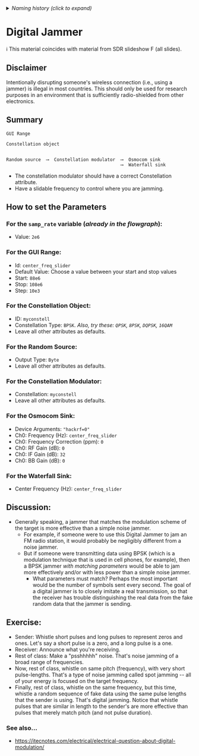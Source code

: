 <details><summary><i>Naming history (click to expand)</i></summary>
<pre>
2022 Aug 08: 140-GNU-Radio-Digital-Jammer.md
2022 Aug 30: 240-GNU-Radio-Digital-Jammer.md
2023 May 22: 021_Digital_Jammer.md
</pre>
</details>

# Digital Jammer

ℹ️ This material coincides with material from SDR slideshow F (all slides).

## Disclaimer

Intentionally disrupting someone's wireless connection (i.e., using a jammer) is illegal in most countries. This should only be used for research purposes in an environment that is sufficiently radio-shielded from other electronics.

## Summary

```
GUI Range

Constellation object


Random source  ⟶  Constellation modulator  ⟶  Osmocom sink
                                           ⟶  Waterfall sink
```

- The constellation modulator should have a correct Constellation attribute.
- Have a slidable frequency to control where you are jamming.

## How to set the Parameters

### For the `samp_rate` variable (_already in the flowgraph_):

- Value: `2e6`

### For the GUI Range:

- Id: `center_freq_slider`
- Default Value: Choose a value between your start and stop values
- Start: `88e6`
- Stop: `108e6`
- Step: `10e3`

### For the Constellation Object:

- ID: `myconstell`
- Constellation Type: `BPSK`. _Also, try these: `QPSK`, `8PSK`, `DQPSK`, `16QAM`_
- Leave all other attributes as defaults.

### For the Random Source:

- Output Type: `Byte`
- Leave all other attributes as defaults.

### For the Constellation Modulator:

- Constellation: `myconstell`
- Leave all other attributes as defaults.

### For the Osmocom Sink:

- Device Arguments: `"hackrf=0"`
- Ch0: Frequency (Hz): `center_freq_slider`
- Ch0: Frequency Correction (ppm): `0`
- Ch0: RF Gain (dB): `0`
- Ch0: IF Gain (dB): `32`
- Ch0: BB Gain (dB): `0`

### For the Waterfall Sink:

- Center Frequency (Hz): `center_freq_slider`

## Discussion:

- Generally speaking, a jammer that matches the modulation scheme of the target is more effective than a simple noise jammer.
  - For example, if someone were to use this Digital Jammer to jam an FM radio station, it would probably be negligibly different from a noise jammer.
  - But if someone were transmitting data using BPSK (which is a modulation technique that is used in cell phones, for example), then a BPSK jammer _with matching parameters_ would be able to jam more effectively and/or with less power than a simple noise jammer.
    - What parameters must match? Perhaps the most important would be the number of symbols sent every second. The goal of a digital jammer is to closely imitate a real transmission, so that the receiver has trouble distinguishing the real data from the fake random data that the jammer is sending.

## Exercise:

- Sender: Whistle short pulses and long pulses to represent zeros and ones. Let's say a short pulse is a zero, and a long pulse is a one.
- Receiver: Announce what you're receiving.
- Rest of class: Make a "psshhhhh" noise. That's noise jamming of a broad range of frequencies.
- Now, rest of class, whistle on same pitch (frequency), with very short pulse-lengths. That's a type of noise jamming called spot jamming -- all of your energy is focused on the target frequency.
- Finally, rest of class, whistle on the same frequency, but this time, whistle a random sequence of fake data using the same pulse lengths that the sender is using. That's digital jamming. Notice that whistle pulses that are similar in length to the sender's are more effective than pulses that merely match pitch (and not pulse duration).

### See also...

- https://itecnotes.com/electrical/electrical-question-about-digital-modulation/

